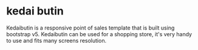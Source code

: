 # kedai butin

Kedaibutin is a responsive point of sales template that is built using bootstrap v5. Kedaibutin can be used for a shopping store, it's very handy to use and fits many screens resolution.
